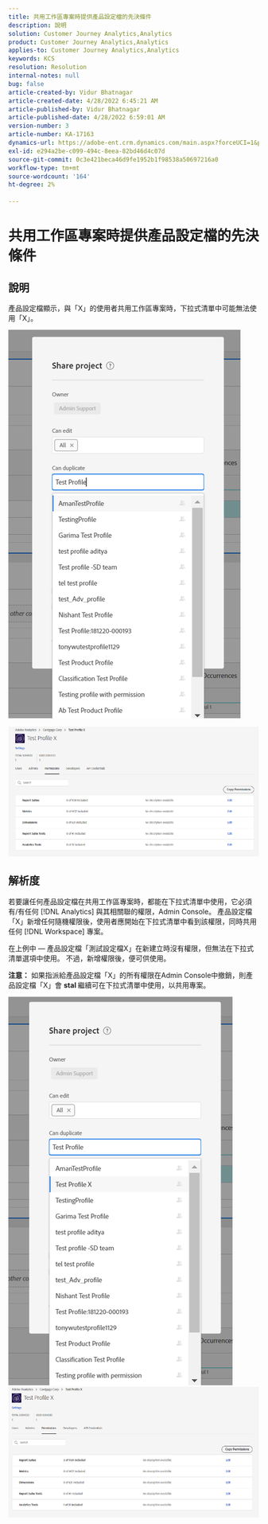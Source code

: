 ```yaml
---
title: 共用工作區專案時提供產品設定檔的先決條件
description: 說明
solution: Customer Journey Analytics,Analytics
product: Customer Journey Analytics,Analytics
applies-to: Customer Journey Analytics,Analytics
keywords: KCS
resolution: Resolution
internal-notes: null
bug: false
article-created-by: Vidur Bhatnagar
article-created-date: 4/28/2022 6:45:21 AM
article-published-by: Vidur Bhatnagar
article-published-date: 4/28/2022 6:59:01 AM
version-number: 3
article-number: KA-17163
dynamics-url: https://adobe-ent.crm.dynamics.com/main.aspx?forceUCI=1&pagetype=entityrecord&etn=knowledgearticle&id=1f1e07c1-bec6-ec11-a7b6-0022480a1d64
exl-id: e294a2be-c099-494c-8eea-82bd46d4c07d
source-git-commit: 0c3e421beca46d9fe1952b1f98538a50697216a0
workflow-type: tm+mt
source-wordcount: '164'
ht-degree: 2%

---
```


# 共用工作區專案時提供產品設定檔的先決條件

## 說明


產品設定檔顯示，與「X」的使用者共用工作區專案時，下拉式清單中可能無法使用「X」。





![](assets/___201e07c1-bec6-ec11-a7b6-0022480a1d64___.png)

![](assets/___251e07c1-bec6-ec11-a7b6-0022480a1d64___.png)


## 解析度


若要讓任何產品設定檔在共用工作區專案時，都能在下拉式清單中使用，它必須有/有任何 [!DNL Analytics] 與其相關聯的權限，Admin Console。 產品設定檔「X」新增任何隨機權限後，使用者應開始在下拉式清單中看到該權限，同時共用任何 [!DNL Workspace] 專案。

在上例中 — 產品設定檔「測試設定檔X」在新建立時沒有權限，但無法在下拉式清單選項中使用。 不過，新增權限後，便可供使用。

<b>注意：</b> 如果指派給產品設定檔「X」的所有權限在Admin Console中撤銷，則產品設定檔「X」會 <b>stal </b>繼續可在下拉式清單中使用，以共用專案。

![](assets/30693c56-ceef-eb11-bacb-0022480a5901.png)     ![](assets/c4b23919-ceef-eb11-bacb-0022480a5901.png)
